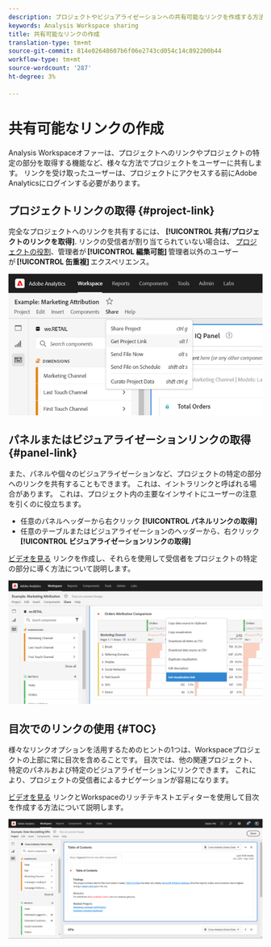 ```yaml
---
description: プロジェクトやビジュアライゼーションへの共有可能なリンクを作成する方法を学びます。
keywords: Analysis Workspace sharing
title: 共有可能なリンクの作成
translation-type: tm+mt
source-git-commit: 814e02648607b6f06e2743cd054c14c892200b44
workflow-type: tm+mt
source-wordcount: '287'
ht-degree: 3%

---
```



# 共有可能なリンクの作成

Analysis Workspaceオファーは、プロジェクトへのリンクやプロジェクトの特定の部分を取得する機能など、様々な方法でプロジェクトをユーザーに共有します。 リンクを受け取ったユーザーは、プロジェクトにアクセスする前にAdobe Analyticsにログインする必要があります。

## プロジェクトリンクの取得 {#project-link}

完全なプロジェクトへのリンクを共有するには、 **[!UICONTROL 共有/プロジェクトのリンクを取得]**. リンクの受信者が割り当てられていない場合は、 [プロジェクトの役割](https://docs.adobe.com/content/help/ja-JP/analytics/analyze/analysis-workspace/curate-share/share-projects.html)、管理者が **[!UICONTROL 編集可能]** 管理者以外のユーザーが **[!UICONTROL 缶重複]** エクスペリエンス。

![](assets/get-project-link.png)

## パネルまたはビジュアライゼーションリンクの取得 {#panel-link}

また、パネルや個々のビジュアライゼーションなど、プロジェクトの特定の部分へのリンクを共有することもできます。 これは、イントラリンクと呼ばれる場合があります。 これは、プロジェクト内の主要なインサイトにユーザーの注意を引くのに役立ちます。

* 任意のパネルヘッダーから右クリック **[!UICONTROL パネルリンクの取得]**
* 任意のテーブルまたはビジュアライゼーションのヘッダーから、右クリック **[!UICONTROL ビジュアライゼーションリンクの取得]**

[ビデオを見る](https://www.youtube.com/watch?v=lvmAdKNfWQw) リンクを作成し、それらを使用して受信者をプロジェクトの特定の部分に導く方法について説明します。

![](assets/get-viz-link.png)

## 目次でのリンクの使用 {#TOC}

様々なリンクオプションを活用するためのヒントの1つは、Workspaceプロジェクトの上部に常に目次を含めることです。 目次では、他の関連プロジェクト、特定のパネルおよび特定のビジュアライゼーションにリンクできます。 これにより、プロジェクトの受信者によるナビゲーションが容易になります。

[ビデオを見る](https://www.youtube.com/watch?v=Xo6fTguWm-M) リンクとWorkspaceのリッチテキストエディターを使用して目次を作成する方法について説明します。

![](assets/toc.png)